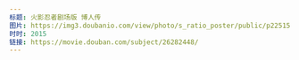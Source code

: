 ```yaml
---
标题: 火影忍者剧场版 博人传
图片: https://img3.doubanio.com/view/photo/s_ratio_poster/public/p2251539632.jpg
时时: 2015
链接: https://movie.douban.com/subject/26282448/
---
```

